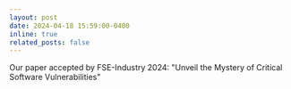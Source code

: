 ```yaml
---
layout: post
date: 2024-04-18 15:59:00-0400
inline: true
related_posts: false
---
```


Our paper accepted by FSE-Industry 2024: "Unveil the Mystery of Critical Software Vulnerabilities"
